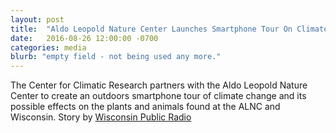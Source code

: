 ```yaml
---
layout: post
title:  "Aldo Leopold Nature Center Launches Smartphone Tour On Climate Change"
date:   2016-08-26 12:00:00 -0700
categories: media
blurb: "empty field - not being used any more."
---
```


The Center for Climatic Research partners with the Aldo Leopold Nature Center to create an outdoors smartphone tour of climate change and its possible effects on the plants and animals found at the ALNC and Wisconsin.  Story by [Wisconsin Public Radio](http://www.wpr.org/aldo-leopold-nature-center-launches-smartphone-tour-climate-change)
